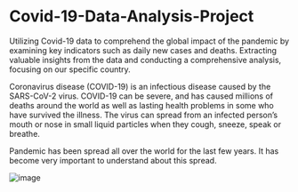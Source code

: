 # Covid-19-Data-Analysis-Project

Utilizing Covid-19 data to comprehend the global impact of the pandemic by examining key indicators such as daily new cases and deaths. Extracting valuable insights from the data and conducting a comprehensive analysis, focusing on our specific country.

Coronavirus disease (COVID-19) is an infectious disease caused by the SARS-CoV-2 virus. COVID-19 can be severe, and has caused millions of deaths around the world as well as lasting health problems in some who have survived the illness. The virus can spread from an infected person’s mouth or nose in small liquid particles when they cough, sneeze, speak or breathe.

Pandemic has been spread all over the world for the last few years. It has become very important to understand about this spread.

![image](https://github.com/Rushi-Bhut/Covid-19-Data-Analysis-Project/assets/135492992/2374206c-83d3-4d78-a62a-bc850b7480cb)

